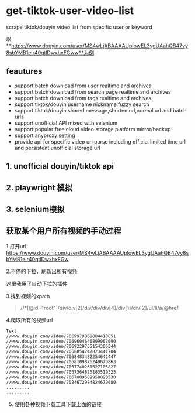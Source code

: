 # get-tiktok-user-video-list
scrape tiktok/douyin video list from specific user or keyword

以**https://www.douyin.com/user/MS4wLjABAAAAUpIowEL3ygUAahQB47vy8sbYMB1eIr40qtlDwxhxFGww**为例

## feautures    

*  support batch download from user realtime and archives
*  support batch download from search page realtime and archives
*  support batch download from tags realtime and archives
*  support  tiktok/douyin username nickname fuzzy search
*  support tiktok/douyin shared message,shorten url,normal url and batch urls
*  support unofficial API mixed with selenium 
*  support popular free cloud video storage platform mirror/backup
*  support anyproxy setting
*  provide api for specific video url parse including official limited time url and persistent unofficial storage url

## 1. unofficial douyin/tiktok api


## 2. playwright 模拟


## 3. selenium模拟


## 获取某个用户所有视频的手动过程

1.打开url
https://www.douyin.com/user/MS4wLjABAAAAUpIowEL3ygUAahQB47vy8sbYMB1eIr40qtlDwxhxFGw

2.不停的下拉，刷新出所有视频

这里我用了自动下拉的插件

3.找到视频的xpath    

>//*[@id="root"]/div/div[2]/div/div/div[4]/div[1]/div[2]/ul/li/a/@href

4.爬取所有的视频url
```
Text
//www.douyin.com/video/7069979868804418851
//www.douyin.com/video/7069604646809062690
//www.douyin.com/video/7069229735154306344
//www.douyin.com/video/7068854242823441704
//www.douyin.com/video/7068483482254642447
//www.douyin.com/video/7068109876249070863
//www.douyin.com/video/7067740251527105827
//www.douyin.com/video/7067364826183519523
//www.douyin.com/video/7067009589950090530
//www.douyin.com/video/7024672984824679680
.........
.........
```
5. 使用各种视频下载工具下载上面的链接

